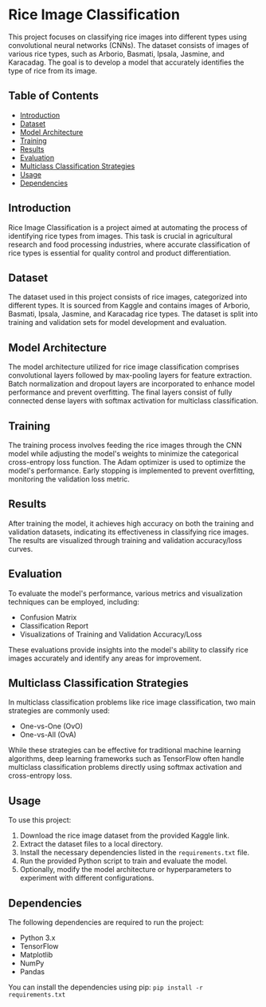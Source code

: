 # Rice Image Classification

This project focuses on classifying rice images into different types using convolutional neural networks (CNNs). The dataset consists of images of various rice types, such as Arborio, Basmati, Ipsala, Jasmine, and Karacadag. The goal is to develop a model that accurately identifies the type of rice from its image.

## Table of Contents

- [Introduction](#introduction)
- [Dataset](#dataset)
- [Model Architecture](#model-architecture)
- [Training](#training)
- [Results](#results)
- [Evaluation](#evaluation)
- [Multiclass Classification Strategies](#multiclass-classification-strategies)
- [Usage](#usage)
- [Dependencies](#dependencies)

## Introduction

Rice Image Classification is a project aimed at automating the process of identifying rice types from images. This task is crucial in agricultural research and food processing industries, where accurate classification of rice types is essential for quality control and product differentiation.

## Dataset

The dataset used in this project consists of rice images, categorized into different types. It is sourced from Kaggle and contains images of Arborio, Basmati, Ipsala, Jasmine, and Karacadag rice types. The dataset is split into training and validation sets for model development and evaluation.

## Model Architecture

The model architecture utilized for rice image classification comprises convolutional layers followed by max-pooling layers for feature extraction. Batch normalization and dropout layers are incorporated to enhance model performance and prevent overfitting. The final layers consist of fully connected dense layers with softmax activation for multiclass classification.

## Training

The training process involves feeding the rice images through the CNN model while adjusting the model's weights to minimize the categorical cross-entropy loss function. The Adam optimizer is used to optimize the model's performance. Early stopping is implemented to prevent overfitting, monitoring the validation loss metric.

## Results

After training the model, it achieves high accuracy on both the training and validation datasets, indicating its effectiveness in classifying rice images. The results are visualized through training and validation accuracy/loss curves.

## Evaluation

To evaluate the model's performance, various metrics and visualization techniques can be employed, including:

- Confusion Matrix
- Classification Report
- Visualizations of Training and Validation Accuracy/Loss

These evaluations provide insights into the model's ability to classify rice images accurately and identify any areas for improvement.

## Multiclass Classification Strategies

In multiclass classification problems like rice image classification, two main strategies are commonly used:

- One-vs-One (OvO)
- One-vs-All (OvA)

While these strategies can be effective for traditional machine learning algorithms, deep learning frameworks such as TensorFlow often handle multiclass classification problems directly using softmax activation and cross-entropy loss.

## Usage

To use this project:

1. Download the rice image dataset from the provided Kaggle link.
2. Extract the dataset files to a local directory.
3. Install the necessary dependencies listed in the `requirements.txt` file.
4. Run the provided Python script to train and evaluate the model.
5. Optionally, modify the model architecture or hyperparameters to experiment with different configurations.

## Dependencies

The following dependencies are required to run the project:

- Python 3.x
- TensorFlow
- Matplotlib
- NumPy
- Pandas

You can install the dependencies using pip: ```pip install -r requirements.txt```
